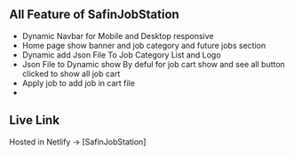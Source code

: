 ## All Feature of SafinJobStation

- Dynamic Navbar for Mobile and Desktop responsive
- Home page show banner and job category and future jobs section
- Dynamic add Json File To Job Category List and Logo
- Json File to Dynamic show By deful for job cart show and see all button clicked to show all job cart
- Apply job to add job in cart file 
- 

## Live Link

Hosted in Netlify -> [SafinJobStation]